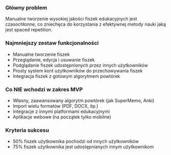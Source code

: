 ### Główny problem
Manualne tworzenie wysokiej jakości fiszek edukacyjnych jest czasochłonne, co zniechęca do korzystania z efektywnej metody nauki jaką jest spaced repetition.

### Najmniejszy zestaw funkcjonalności
- Manualne tworzenie fiszek
- Przeglądanie, edycja i usuwanie fiszek
- Podglądanie fiszek udostępnionych przez innych użytkowników
- Prosty system kont użytkowników do przechowywania fiszek
- Integracja fiszek z gotowym algorytmem powtórek

### Co NIE wchodzi w zakres MVP
- Własny, zaawansowany algorytm powtórek (jak SuperMemo, Anki)
- Import wielu formatów (PDF, DOCX, itp.)
- Integracje z innymi platformami edukacyjnymi
- Aplikacje webowe (na początek tylko mobilne)

### Kryteria sukcesu
- 50% fiszek użytkownika pochodzi od innych użytkowników
- 75% fiszek użytkownika jest udostępnianych innym użytkownikom